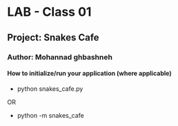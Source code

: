 # LAB - Class 01

## Project: Snakes Cafe

### Author: Mohannad ghbashneh

#### How to initialize/run your application (where applicable)

- python snakes_cafe.py  

OR
- python -m snakes_cafe